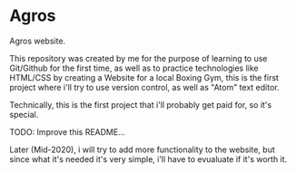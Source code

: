 # Agros
Agros website.


This repository was created by me for the purpose of learning to use Git/Github for the first time, as well as to practice technologies like HTML/CSS by creating a Website for a local Boxing Gym, this is the first project where i'll try to use version control, as well as "Atom" text editor.

Technically, this is the first project that i'll probably get paid for, so it's special.


TODO: Improve this README...


Later (Mid-2020), i will try to add more functionality to the website, but since what it's needed it's very simple, i'll have to evualuate if it's worth it.
